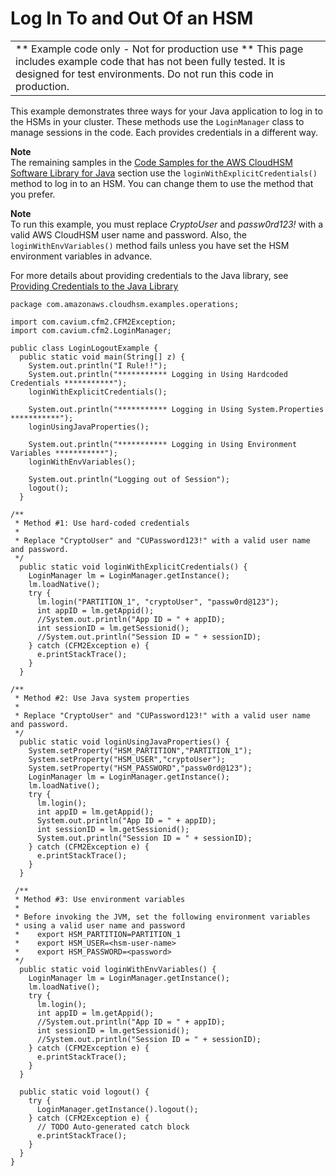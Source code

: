 # Log In To and Out Of an HSM<a name="java-sample-login"></a>


|  | 
| --- |
|  \*\* Example code only \- Not for production use \*\* This page includes example code that has not been fully tested\. It is designed for test environments\. Do not run this code in production\.  | 

This example demonstrates three ways for your Java application to log in to the HSMs in your cluster\. These methods use the `LoginManager` class to manage sessions in the code\. Each provides credentials in a different way\. 

**Note**  
The remaining samples in the [Code Samples for the AWS CloudHSM Software Library for Java](java-lib-samples.md) section use the `loginWithExplicitCredentials()` method to log in to an HSM\. You can change them to use the method that you prefer\. 

**Note**  
To run this example, you must replace *CryptoUser* and *passw0rd123\!* with a valid AWS CloudHSM user name and password\. Also, the `loginWithEnvVariables()` method fails unless you have set the HSM environment variables in advance\.

For more details about providing credentials to the Java library, see [Providing Credentials to the Java Library](java-library-install.md#java-library-credentials) 

```
package com.amazonaws.cloudhsm.examples.operations;

import com.cavium.cfm2.CFM2Exception;
import com.cavium.cfm2.LoginManager;

public class LoginLogoutExample {
  public static void main(String[] z) {
    System.out.println("I Rule!!");
    System.out.println("*********** Logging in Using Hardcoded Credentials ***********");
    loginWithExplicitCredentials();
    
    System.out.println("*********** Logging in Using System.Properties ***********"); 
    loginUsingJavaProperties();
    
    System.out.println("*********** Logging in Using Environment Variables ***********"); 
    loginWithEnvVariables();
    
    System.out.println("Logging out of Session");
    logout();
  }
  
/**
 * Method #1: Use hard-coded credentials
 *
 * Replace "CryptoUser" and "CUPassword123!" with a valid user name and password.
 */
  public static void loginWithExplicitCredentials() {
    LoginManager lm = LoginManager.getInstance();
    lm.loadNative();
    try {
      lm.login("PARTITION_1", "cryptoUser", "passw0rd@123");
      int appID = lm.getAppid();
      //System.out.println("App ID = " + appID);
      int sessionID = lm.getSessionid();
      //System.out.println("Session ID = " + sessionID);
    } catch (CFM2Exception e) {
      e.printStackTrace();
    }
  }
  
/**
 * Method #2: Use Java system properties
 *
 * Replace "CryptoUser" and "CUPassword123!" with a valid user name and password.
 */
  public static void loginUsingJavaProperties() {
    System.setProperty("HSM_PARTITION","PARTITION_1"); 
    System.setProperty("HSM_USER","cryptoUser"); 
    System.setProperty("HSM_PASSWORD","passw0rd@123");
    LoginManager lm = LoginManager.getInstance();
    lm.loadNative();
    try {
      lm.login();
      int appID = lm.getAppid();
      System.out.println("App ID = " + appID);
      int sessionID = lm.getSessionid();
      System.out.println("Session ID = " + sessionID);
    } catch (CFM2Exception e) {
      e.printStackTrace();
    }
  }

 /**
 * Method #3: Use environment variables
 *
 * Before invoking the JVM, set the following environment variables
 * using a valid user name and password
 *    export HSM_PARTITION=PARTITION_1
 *    export HSM_USER=<hsm-user-name>
 *    export HSM_PASSWORD=<password>
 */
  public static void loginWithEnvVariables() {
    LoginManager lm = LoginManager.getInstance();
    lm.loadNative();
    try {
      lm.login();
      int appID = lm.getAppid();
      //System.out.println("App ID = " + appID);
      int sessionID = lm.getSessionid();
      //System.out.println("Session ID = " + sessionID);
    } catch (CFM2Exception e) {
      e.printStackTrace();
    }
  }
  
  public static void logout() {
    try {
      LoginManager.getInstance().logout();
    } catch (CFM2Exception e) {
      // TODO Auto-generated catch block
      e.printStackTrace();
    }
  }
}
```